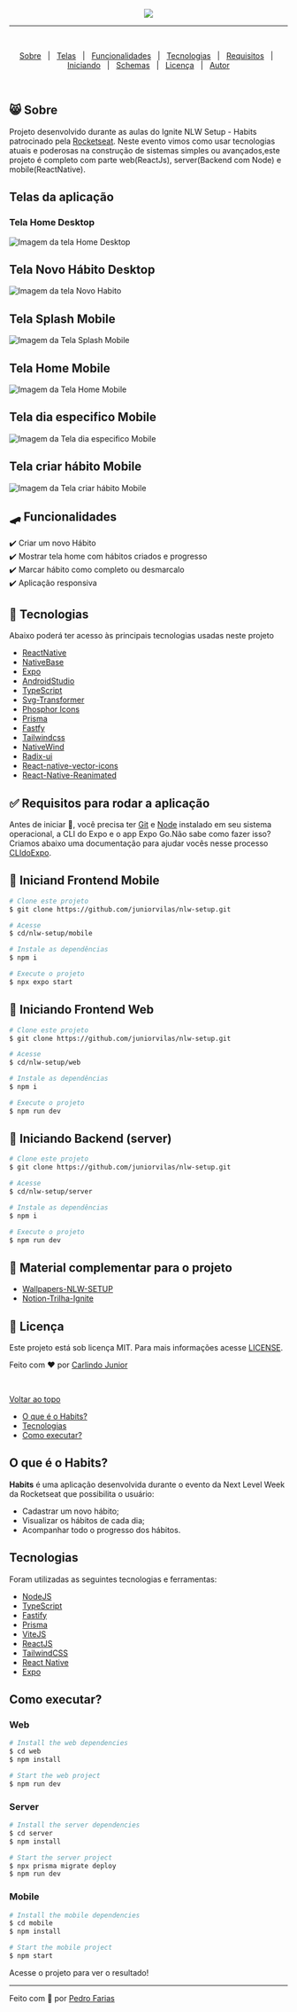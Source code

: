 <p align="center">
   
</p>

<p align="center">
   <img src=".github/preview.jpg"/>
</p> 
<hr><br/>

<p align="center">
  <a href="#-sobre">Sobre</a> &#xa0; | &#xa0;
  <a href="#telas-da-aplicação">Telas</a> &#xa0; | &#xa0;
  <a href="#skateboard-funcionalidades">Funcionalidades</a> &#xa0; | &#xa0;
  <a href="#rocket-tecnologias">Tecnologias</a> &#xa0; | &#xa0;
  <a href="#white_check_mark-requisitos-para-rodar-a-aplicação">Requisitos</a> &#xa0; | &#xa0;
  <a href="#checkered_flag-iniciando">Iniciando</a> &#xa0; | &#xa0;
  <a href="#-configurações-adicionais-ao-projeto">Schemas</a> &#xa0; | &#xa0;
  <a href="#memo-licença">Licença</a> &#xa0; | &#xa0;
  <a href="https://github.com/pedrob14" target="_blank">Autor</a>
</p>

<br>

## 😸 Sobre ##

Projeto desenvolvido durante as aulas do Ignite NLW Setup - Habits patrocinado pela <a href="https://rocketseat.com.br/"> Rocketseat</a>.
Neste evento vimos como usar tecnologias atuais e poderosas na construção de sistemas simples ou avançados,este projeto é completo com parte web(ReactJs), server(Backend com Node) e mobile(ReactNative).

## Telas da aplicação

### Tela Home Desktop ##

<img src="./.github/Home.png" alt="Imagem da tela Home Desktop" />

## Tela Novo Hábito Desktop ##

<img src="./.github/NewHabit.png" alt="Imagem da tela Novo Habito" />

## Tela Splash Mobile ##

<img src="./.github/Splash.png" alt="Imagem da Tela Splash Mobile" />

## Tela Home Mobile ##

<img src="./.github/Home_mobile.png" alt="Imagem da Tela Home Mobile" />

## Tela dia especifico Mobile ##

<img src="./.github/SpecificDay.png" alt="Imagem da Tela dia especifico Mobile" />

## Tela criar hábito Mobile ##

<img src="./.github/NewHabitMobile.png" alt="Imagem da Tela criar hábito Mobile" />

## :skateboard: Funcionalidades ##

:heavy_check_mark: Criar um novo Hábito\
:heavy_check_mark: Mostrar tela home com hábitos criados e progresso\
:heavy_check_mark: Marcar hábito como completo ou desmarcalo\
:heavy_check_mark: Aplicação responsiva

## :rocket: Tecnologias ##

Abaixo poderá ter acesso às principais tecnologias usadas neste projeto

- [ReactNative](https://reactnative.dev/)
- [NativeBase](https://nativebase.io/)
- [Expo](https://expo.dev/)
- [AndroidStudio](https://developer.android.com/studio)
- [TypeScript](https://www.typescriptlang.org/)
- [Svg-Transformer](https://github.com/kristerkari/react-native-svg-transformer)
- [Phosphor Icons](https://github.com/duongdev/phosphor-react-native)
- [Prisma](https://www.prisma.io/)
- [Fastfy](https://www.fastify.io/)
- [Tailwindcss](https://tailwindcss.com/)
- [NativeWind](https://www.nativewind.dev/)
- [Radix-ui](https://www.radix-ui.com/)
- [React-native-vector-icons](https://oblador.github.io/react-native-vector-icons/)
- [React-Native-Reanimated](https://docs.swmansion.com/react-native-reanimated/)



## :white_check_mark: Requisitos para rodar a aplicação ##

Antes de iniciar :checkered_flag:, você precisa ter [Git](https://git-scm.com) e [Node](https://nodejs.org/en/) instalado em seu sistema operacional, a CLI do Expo e o app Expo Go.Não sabe como fazer isso? Criamos abaixo uma documentação para ajudar vocês nesse processo [CLIdoExpo](https://efficient-sloth-d85.notion.site/Instalando-Expo-a4042eaea57d40fabeeaa2e462424ff0).

## :checkered_flag: Iniciand Frontend Mobile  ##

```bash
# Clone este projeto
$ git clone https://github.com/juniorvilas/nlw-setup.git

# Acesse
$ cd/nlw-setup/mobile

# Instale as dependências
$ npm i

# Execute o projeto
$ npx expo start
```

## :checkered_flag: Iniciando Frontend Web  ##

```bash
# Clone este projeto
$ git clone https://github.com/juniorvilas/nlw-setup.git

# Acesse
$ cd/nlw-setup/web

# Instale as dependências
$ npm i

# Execute o projeto
$ npm run dev
```

## :checkered_flag: Iniciando Backend (server)  ##

```bash
# Clone este projeto
$ git clone https://github.com/juniorvilas/nlw-setup.git

# Acesse
$ cd/nlw-setup/server

# Instale as dependências
$ npm i

# Execute o projeto
$ npm run dev
```



## 📡 Material complementar para o projeto ##

- [Wallpapers-NLW-SETUP](https://drive.google.com/drive/folders/1F5ghUWdlaC_1IKFxkNUgGcTGqpqdpR29)
- [Notion-Trilha-Ignite](https://efficient-sloth-d85.notion.site/Trilha-Ignite-562e3516c7574fb7be75ff01fbb41f54)
## :memo: Licença ##

Este projeto está sob licença MIT. Para mais informações acesse [LICENSE](LICENSE.md).

Feito com :heart: por <a href="https://github.com/juniorvilas" target="_blank">Carlindo Junior</a>

&#xa0;

<a href="#top">Voltar ao topo</a>
- [O que é o Habits?](#o-que-é-o-habits)
- [Tecnologias](#tecnologias)
- [Como executar?](#como-executar)

## O que é o Habits?

<b>Habits</b> é uma aplicação desenvolvida durante o evento da Next Level Week da Rocketseat que possibilita o usuário:

- Cadastrar um novo hábito;
- Visualizar os hábitos de cada dia;
- Acompanhar todo o progresso dos hábitos.

## Tecnologias

Foram utilizadas as seguintes tecnologias e ferramentas:

- [NodeJS](https://nodejs.org/)
- [TypeScript](https://www.typescriptlang.org/)
- [Fastify](https://www.fastify.io/)
- [Prisma](https://www.prisma.io/)
- [ViteJS](https://vitejs.dev/)
- [ReactJS](https://reactjs.org/)
- [TailwindCSS](https://tailwindcss.com/)
- [React Native](https://reactnative.dev/)
- [Expo](https://expo.io/)

## Como executar?

### Web

```bash
# Install the web dependencies
$ cd web
$ npm install

# Start the web project
$ npm run dev
```

### Server

```bash
# Install the server dependencies
$ cd server
$ npm install

# Start the server project
$ npx prisma migrate deploy
$ npm run dev
```

### Mobile

```bash
# Install the mobile dependencies
$ cd mobile
$ npm install

# Start the mobile project
$ npm start
```

Acesse o projeto <link do Projeto aqui> para ver o resultado!

---

Feito com 💜 por [Pedro Farias](https://github.com/pedrob14) 